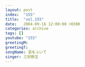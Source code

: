 ```yaml
---
layout: post
index:  "155"
title:  "vol.155"
date:   2004-09-16 12:00:00 +0300
categories: archive
tags: []
youtube: "155"
greetingM: 
greetingT: 
songName: 涙をふいて
singer: 三好鉄生
---
```

